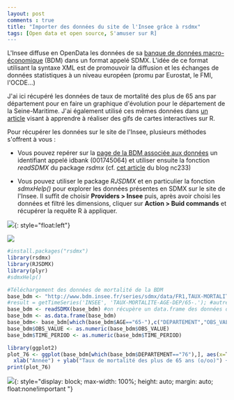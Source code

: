 ```yaml
---
layout: post
comments : true
title: "Importer des données du site de l'Insee grâce à rsdmx"
tags: [Open data et open source, S'amuser sur R]
---
```

 
L'Insee diffuse en OpenData les données de sa [banque de données macro-économique](http://www.bdm.insee.fr/bdm2/index) (BDM)  dans un format appelé SDMX. L'idée de ce format utilisant la syntaxe XML est de promouvoir la diffusion et les échanges de données statistiques à un niveau européen (promu par Eurostat, le FMI, l'OCDE...)

J'ai ici récupéré les données de taux de mortalité des plus de 65 ans par département pour en faire un graphique d'évolution pour le département de la Seine-Maritime. J'ai également utilisé ces mêmes données dans [un article](https://antuki.github.io/carte_gif/) visant à apprendre à réaliser des gifs de cartes interactives sur R. 

<!--break-->

Pour récupérer les données sur le site de l'Insee, plusieurs méthodes s'offrent à vous : 

- Vous pouvez repérer sur la [page de la BDM associée aux données](http://www.bdm.insee.fr/bdm2/affichageSeries?idbank=001745064&codeGroupe=1702) un identifiant appelé idbank (001745064) et utiliser ensuite la fonction *readSDMX* du package *rsdmx* (cf. [cet article](http://nc233.com/2016/12/19-donnees-du-chomage-avec-r-et-sdmx-ml/) du blog nc233)

- Vous pouvez utiliser le package *RJSDMX* et en particulier la fonction *sdmxHelp()* pour explorer les données présentes en SDMX sur le site de l'Insee. Il suffit de choisir **Providers > Insee**  puis, après avoir choisi les données et filtré les dimensions, cliquer sur **Action > Buid commands** et récupérer la requête R à appliquer.

![](https://antuki.github.io/figure/sdmx_fig1.jpg){: style="float:left"}

![](https://antuki.github.io/figure/sdmx_fig2.jpg)

```r
#install.packages("rsdmx")
library(rsdmx)
library(RJSDMX)
library(plyr)
#sdmxHelp()

#Téléchargement des données de mortalité de la BDM
base_bdm <- "http://www.bdm.insee.fr/series/sdmx/data/FR1,TAUX-MORTALITE-AGE-DEP,1.0/65-."
#result = getTimeSeries('INSEE', 'TAUX-MORTALITE-AGE-DEP/65-.'); #autre possibilité du package RJSDMX
base_bdm <- readSDMX(base_bdm) #on récupère un data.frame des données de la BDM
base_bdm <- as.data.frame(base_bdm)
base_bdm<- base_bdm[which(base_bdm$AGE=="65-"),c("DEPARTEMENT","OBS_VALUE","TIME_PERIOD")]
base_bdm$OBS_VALUE <- as.numeric(base_bdm$OBS_VALUE)
base_bdm$TIME_PERIOD <- as.numeric(base_bdm$TIME_PERIOD)

library(ggplot2)
plot_76 <- ggplot(base_bdm[which(base_bdm$DEPARTEMENT=="76"),], aes(x=TIME_PERIOD, y=OBS_VALUE)) + geom_line(colour="blue",size=2)+
  xlab("Année") + ylab("Taux de mortalité des plus de 65 ans (o/oo)") + labs(title="Taux de mortalité en Seine-Maritime")
print(plot_76)
```

![](https://antuki.github.io/figure/sdmx_fig3.png){: style="display: block; max-width: 100%;  height: auto; margin: auto; float:none!important "}
